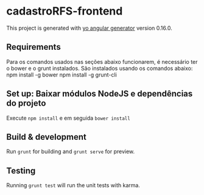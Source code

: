 # cadastroRFS-frontend

This project is generated with [yo angular generator](https://github.com/yeoman/generator-angular)
version 0.16.0.

## Requirements

Para os comandos usados nas seções abaixo funcionarem, é necessário ter o bower e o grunt instalados. São instalados usando os comandos abaixo:
npm install -g bower
npm install -g grunt-cli


## Set up: Baixar módulos NodeJS e dependências do projeto

Execute `npm install` e em seguida `bower install`

## Build & development

Run `grunt` for building and `grunt serve` for preview.

## Testing

Running `grunt test` will run the unit tests with karma.
